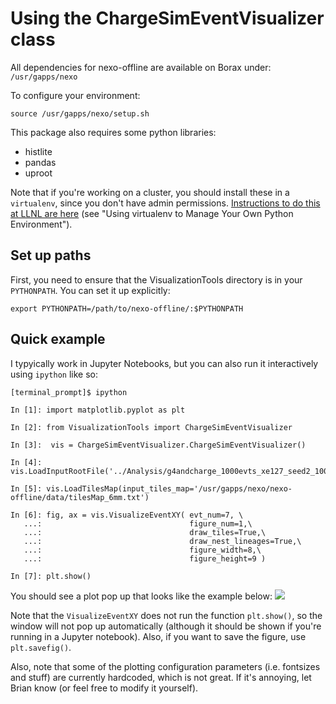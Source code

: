 # Using the ChargeSimEventVisualizer class

All dependencies for nexo-offline are available on Borax under: `/usr/gapps/nexo`

To configure your environment:
```
source /usr/gapps/nexo/setup.sh
```

This package also requires some python libraries:
* histlite
* pandas
* uproot

Note that if you're working on a cluster, you should install these in a `virtualenv`, since you
don't have admin permissions. 
[Instructions to do this at LLNL are here](https://hpc.llnl.gov/software/development-environment-software/python)
(see "Using virtualenv to Manage Your Own Python Environment").


## Set up paths

First, you need to ensure that the VisualizationTools directory is in your `PYTHONPATH`. 
You can set it up explicitly:
```
export PYTHONPATH=/path/to/nexo-offline/:$PYTHONPATH
```

## Quick example

I typyically work in Jupyter Notebooks, but you can also run it interactively using `ipython` like so:
```
[terminal_prompt]$ ipython

In [1]: import matplotlib.pyplot as plt

In [2]: from VisualizationTools import ChargeSimEventVisualizer 

In [3]:  vis = ChargeSimEventVisualizer.ChargeSimEventVisualizer()

In [4]: vis.LoadInputRootFile('../Analysis/g4andcharge_1000evts_xe127_seed2_1000msEL.root')

In [5]: vis.LoadTilesMap(input_tiles_map='/usr/gapps/nexo/nexo-offline/data/tilesMap_6mm.txt')

In [6]: fig, ax = vis.VisualizeEventXY( evt_num=7, \ 
   ...:                                 figure_num=1,\ 
   ...:                                 draw_tiles=True,\ 
   ...:                                 draw_nest_lineages=True,\ 
   ...:                                 figure_width=8,\ 
   ...:                                 figure_height=9 )

In [7]: plt.show()
```
You should see a plot pop up that looks like the example below:
![](example_chargesim_vis.png)


Note that the `VisualizeEventXY` does not run the function `plt.show()`, so the window will not pop 
up automatically (although it should be shown if you're running in a Jupyter notebook). 
Also, if you want to save the figure, use `plt.savefig()`.

Also, note that some of the plotting configuration parameters (i.e. fontsizes and stuff) are
currently hardcoded, which is not great. If it's annoying, let Brian know (or feel free to modify
it yourself).

 


